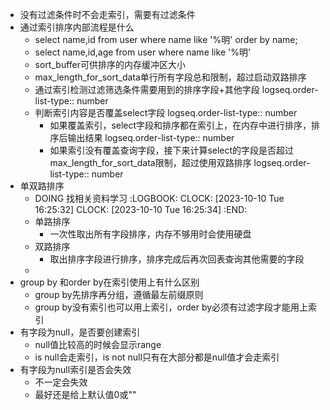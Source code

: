 - 没有过滤条件时不会走索引，需要有过滤条件
- 通过索引排序内部流程是什么
	- select name,id from user where name like '%明' order by name;
	- select name,id,age from user where name like '%明'
	- sort_buffer可供排序的内存缓冲区大小
	- max_length_for_sort_data单行所有字段总和限制，超过启动双路排序
	- 通过索引检测过滤筛选条件需要用到的排序字段+其他字段
	  logseq.order-list-type:: number
	- 判断索引内容是否覆盖select字段
	  logseq.order-list-type:: number
		- 如果覆盖索引，select字段和排序都在索引上，在内存中进行排序，排序后输出结果
		  logseq.order-list-type:: number
		- 如果索引没有覆盖查询字段，接下来计算select的字段是否超过max_length_for_sort_data限制，超过使用双路排序
		  logseq.order-list-type:: number
- 单双路排序
	- DOING 找相关资料学习
	  :LOGBOOK:
	  CLOCK: [2023-10-10 Tue 16:25:32]
	  CLOCK: [2023-10-10 Tue 16:25:34]
	  :END:
	- 单路排序
		- 一次性取出所有字段排序，内存不够用时会使用硬盘
	- 双路排序
		- 取出排序字段进行排序，排序完成后再次回表查询其他需要的字段
	-
- group by 和order by在索引使用上有什么区别
	- group by先排序再分组，遵循最左前缀原则
	- group by没有索引也可以用上索引，order by必须有过滤字段才能用上索引
- 有字段为null，是否要创建索引
	- null值比较高的时候会显示range
	- is null会走索引，is not null只有在大部分都是null值才会走索引
- 有字段为null索引是否会失效
	- 不一定会失效
	- 最好还是给上默认值0或""